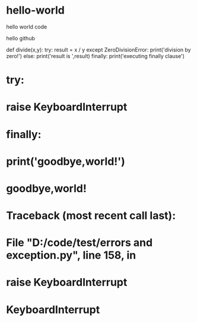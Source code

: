 # hello-world
hello world code

hello github

def divide(x,y):
    try:
        result = x / y
    except ZeroDivisionError:
        print('division by zero!')
    else:
        print('result is ',result)
    finally:
        print('executing finally clause')

# try:
#     raise KeyboardInterrupt
# finally:
#     print('goodbye,world!')
# goodbye,world!
# Traceback (most recent call last):
#   File "D:/code/test/errors and exception.py", line 158, in <module>
#     raise KeyboardInterrupt
# KeyboardInterrupt
